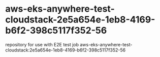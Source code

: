 # aws-eks-anywhere-test-cloudstack-2e5a654e-1eb8-4169-b6f2-398c5117f352-56
repository for use with E2E test job aws-eks-anywhere-test-cloudstack:2e5a654e-1eb8-4169-b6f2-398c5117f352-56
